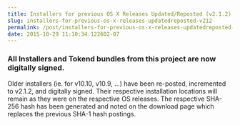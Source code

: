 ```yaml
---
title: Installers for previous OS X Releases Updated/Reposted (v2.1.2)
slug: installers-for-previous-os-x-releases-updatedreposted-v212
permalink: /post/installers-for-previous-os-x-releases-updatedreposted-v212
date: 2015-10-29 11:10:34.122602-07
---
```


### All Installers and Tokend bundles from this project are now digitally signed.

Older installers (ie. for v10.10, v10.9, ...) have been re-posted, incremented to v2.1.2, and digitally signed. Their respective installation locations will remain as they were on the respective OS releases. The respective SHA-256 hash has been generated and noted on the download page which replaces the previous SHA-1 hash postings.

